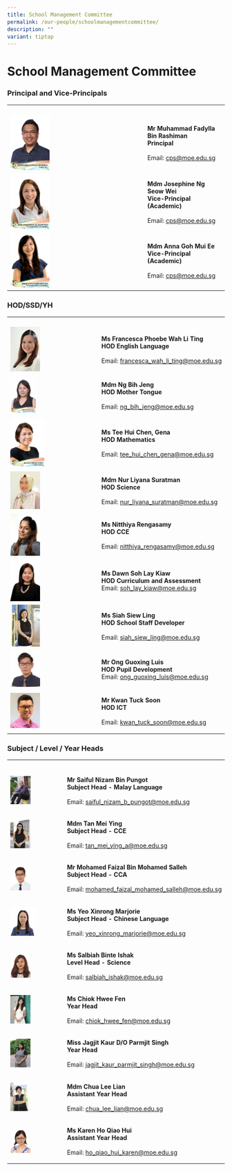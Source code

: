 ```yaml
---
title: School Management Committee
permalink: /our-people/schoolmanagementcommittee/
description: ""
variant: tiptap
---
```

<h1>School Management Committee</h1><h3>Principal and Vice-Principals</h3><table><tbody><tr><th rowspan="1" colspan="1"><p></p></th><th rowspan="1" colspan="1"><p></p></th></tr><tr><td rowspan="1" colspan="1"><div class="isomer-image-wrapper"><img style="width: 30%;" height="auto" width="100%" alt="" src="/images/Our People/Mr_Muhammad_Fadylla_B_Rashiman.jpg"></div></td><td rowspan="1" colspan="1"><p><strong>Mr Muhammad Fadylla Bin Rashiman</strong><br><strong>Principal</strong><br><br>Email: <a href="mailto:cps@moe.edu.sg" rel="noopener noreferrer nofollow" target="_blank">cps@moe.edu.sg</a></p></td></tr><tr><td rowspan="1" colspan="1"><div class="isomer-image-wrapper"><img style="width: 30%;" height="auto" width="100%" alt="" src="/images/Our People/MDM_JOSEPHINE_NG_SEOW_WEI.jpg"></div></td><td rowspan="1" colspan="1"><p><strong>Mdm Josephine Ng Seow Wei</strong><br><strong>Vice-Principal (Academic)</strong><br><br>Email: <a href="mailto:cps@moe.edu.sg" rel="noopener noreferrer nofollow" target="_blank">cps@moe.edu.sg</a> <br></p></td></tr><tr><td rowspan="1" colspan="1"><div class="isomer-image-wrapper"><img style="width: 30%;" height="auto" width="100%" alt="" src="/images/Our People/MDM_ANNA_GOH_MUI_EE.jpg"></div></td><td rowspan="1" colspan="1"><p><strong>Mdm Anna Goh Mui Ee</strong><br><strong>Vice-Principal (Academic)</strong><br><br>Email: <a href="mailto:cps@moe.edu.sg" rel="noopener noreferrer nofollow" target="_blank">cps@moe.edu.sg</a></p><p></p></td></tr></tbody></table><h3>HOD/SSD/YH</h3><table><tbody><tr><th rowspan="1" colspan="1"><p></p></th><th rowspan="1" colspan="1"><p></p></th></tr><tr><td rowspan="1" colspan="1"><div class="isomer-image-wrapper"><img style="width:35%" height="auto" width="100%" src="/images/Mrs%20Francesca%20Ong.jpg"></div></td><td rowspan="1" colspan="1"><p><strong>Ms Francesca Phoebe Wah Li Ting</strong><br><strong>HOD English Language</strong><br><br>Email:&nbsp;<a href="mailto:francesca_wah_li_ting@moe.edu.sg" rel="noopener noreferrer nofollow" target="_blank">francesca_wah_li_ting@moe.edu.sg</a></p></td></tr><tr><td rowspan="1" colspan="1"><div class="isomer-image-wrapper"><img style="width: 30%;" height="auto" width="100%" alt="" src="/images/Our People/ng_bih_jeng.jpg"></div></td><td rowspan="1" colspan="1"><p><strong>Mdm Ng Bih Jeng</strong><br><strong>HOD Mother Tongue</strong><br><br>Email: <a href="mailto:ng_bih_jeng@moe.edu.sg" rel="noopener noreferrer nofollow" target="_blank">ng_bih_jeng@moe.edu.sg</a></p></td></tr><tr><td rowspan="1" colspan="1"><div class="isomer-image-wrapper"><img style="width: 40%;" height="auto" width="100%" alt="" src="/images/Our People/GENA_TEE_HUI_CHEN.jpg"></div></td><td rowspan="1" colspan="1"><p><strong>Ms Tee Hui Chen, Gena</strong><br><strong>HOD Mathematics</strong><br><br>Email: <a href="mailto:tee_hui_chen_gena@moe.edu.sg" rel="noopener noreferrer nofollow" target="_blank">tee_hui_chen_gena@moe.edu.sg</a></p></td></tr><tr><td rowspan="1" colspan="1"><div class="isomer-image-wrapper"><img style="width:35%" height="auto" width="100%" src="/images/Mdm Nur Liyana.jpg"></div></td><td rowspan="1" colspan="1"><p><strong>Mdm Nur Liyana Suratman</strong><br><strong>HOD Science</strong><br><br>Email: <a href="mailto:nur_liyana_suratman@moe.edu.sg" rel="noopener noreferrer nofollow" target="_blank">nur_liyana_suratman@moe.edu.sg</a></p></td></tr><tr><td rowspan="1" colspan="1"><div class="isomer-image-wrapper"><img style="width:35%" height="auto" width="100%" src="/images/Ms%20Nitthiya%20Rengasamy.jpg"></div></td><td rowspan="1" colspan="1"><p><strong>Ms Nitthiya Rengasamy</strong><br><strong>HOD CCE</strong><br><br>Email:&nbsp;<a href="mailto:nitthiya_rengasamy@moe.edu.sg" rel="noopener noreferrer nofollow" target="_blank">nitthiya_rengasamy@moe.edu.sg</a></p></td></tr><tr><td rowspan="1" colspan="1"><div class="isomer-image-wrapper"><img style="width:35%" height="auto" width="100%" src="/images/Mdm%20Dawn%20Soh%20Lay%20Kiaw.jpg"></div></td><td rowspan="1" colspan="1"><p><strong>Ms Dawn Soh Lay Kiaw</strong><br><strong>HOD Curriculum and Assessment</strong><br>Email:&nbsp;<a href="mailto:soh_lay_kiaw@moe.edu.sg" rel="noopener noreferrer nofollow" target="_blank">soh_lay_kiaw@moe.edu.sg</a></p></td></tr><tr><td rowspan="1" colspan="1"><div class="isomer-image-wrapper"><img style="width:35%" height="auto" width="100%" src="/images/MS SIAH SIEW LING 2014.jpg"></div></td><td rowspan="1" colspan="1"><p><strong>Ms Siah Siew Ling</strong><br><strong>HOD School Staff Developer</strong><br><br>Email:&nbsp;<a href="mailto:siah_siew_ling@moe.edu.sg" rel="noopener noreferrer nofollow" target="_blank">siah_siew_ling@moe.edu.sg</a></p></td></tr><tr><td rowspan="1" colspan="1"><div class="isomer-image-wrapper"><img style="width:35%" height="auto" width="100%" src="/images/mr%20ong%20guoxing%20luis.jpg"></div></td><td rowspan="1" colspan="1"><p><strong>Mr Ong Guoxing Luis</strong><br><strong>HOD Pupil Development</strong><br>Email:&nbsp;<a href="mailto:ong_guoxing_luis@moe.edu.sg" rel="noopener noreferrer nofollow" target="_blank">ong_guoxing_luis@moe.edu.sg</a></p></td></tr><tr><td rowspan="1" colspan="1"><div class="isomer-image-wrapper"><img style="width:35%" height="auto" width="100%" src="/images/Kwan%20Tuck%20Soon%202019.jpg"></div></td><td rowspan="1" colspan="1"><p><strong>Mr Kwan Tuck Soon</strong><br><strong>HOD ICT</strong><br><br>Email:&nbsp;<a href="mailto:kwan_tuck_soon@moe.edu.sg" rel="noopener noreferrer nofollow" target="_blank">kwan_tuck_soon@moe.edu.sg</a></p></td></tr></tbody></table><h3>Subject / Level / Year Heads</h3><table><tbody><tr><th rowspan="1" colspan="1"><p></p></th><th rowspan="1" colspan="1"><p></p></th></tr><tr><td rowspan="1" colspan="1"><div class="isomer-image-wrapper"><img style="width:40%" height="auto" width="100%" src="/images/MR SAIFUL NIZAM BIN PUNGOT 2014.jpg"></div></td><td rowspan="1" colspan="1"><p><strong>Mr Saiful Nizam Bin Pungot</strong> <br><strong>Subject Head - Malay Language</strong><br><br>Email: <a href="mailto:saiful_nizam_b_pungot@moe.edu.sg" rel="noopener noreferrer nofollow" target="_blank">saiful_nizam_b_pungot@moe.edu.sg</a></p></td></tr><tr><td rowspan="1" colspan="1"><div class="isomer-image-wrapper"><img style="width:40%" height="auto" width="100%" src="/images/MDM%20TAN%20MEI%20YING%202014.jpg"></div></td><td rowspan="1" colspan="1"><p><strong>Mdm Tan Mei Ying</strong><br><strong>Subject Head - CCE</strong><br><br>Email:&nbsp;<a href="mailto:tan_mei_ying_a@moe.edu.sg" rel="noopener noreferrer nofollow" target="_blank">tan_mei_ying_a@moe.edu.sg</a></p></td></tr><tr><td rowspan="1" colspan="1"><div class="isomer-image-wrapper"><img style="width:40%" height="auto" width="100%" src="/images/mr mohamed faizal bin mohamed salleh.jpg"></div></td><td rowspan="1" colspan="1"><p><strong>Mr Mohamed Faizal Bin Mohamed Salleh</strong><br><strong>Subject Head - CCA</strong><br><br>Email:&nbsp;<a href="mailto:mohamed_faizal_mohamed_salleh@moe.edu.sg" rel="noopener noreferrer nofollow" target="_blank">mohamed_faizal_mohamed_salleh@moe.edu.sg</a></p></td></tr><tr><td rowspan="1" colspan="1"><div class="isomer-image-wrapper"><img style="width:50%" height="auto" width="100%" src="/images/Ms%20Marjorie%20Yeo.jpg"></div></td><td rowspan="1" colspan="1"><p><strong>Ms Yeo Xinrong Marjorie</strong><br><strong>Subject Head - Chinese Language</strong><br><br>Email:&nbsp;<a href="mailto:yeo_xinrong_marjorie@moe.edu.sg" rel="noopener noreferrer nofollow" target="_blank">yeo_xinrong_marjorie@moe.edu.sg</a></p></td></tr><tr><td rowspan="1" colspan="1"><div class="isomer-image-wrapper"><img style="width:40%" height="auto" width="100%" src="/images/miss salbiah binte ishak.jpg"></div></td><td rowspan="1" colspan="1"><p><strong>Ms Salbiah Binte Ishak</strong><br><strong>Level Head - Science</strong><br><br>Email:&nbsp;<a href="mailto:salbiah_ishak@moe.edu.sg" rel="noopener noreferrer nofollow" target="_blank">salbiah_ishak@moe.edu.sg</a></p></td></tr><tr><td rowspan="1" colspan="1"><div class="isomer-image-wrapper"><img style="width:40%" height="auto" width="100%" src="/images/MISS CHIOK HWEE FEN 2014.jpg"></div></td><td rowspan="1" colspan="1"><p><strong>Ms Chiok Hwee Fen</strong><br><strong>Year Head</strong><br><br>Email:&nbsp;<a href="mailto:chiok_hwee_fen@moe.edu.sg" rel="noopener noreferrer nofollow" target="_blank">chiok_hwee_fen@moe.edu.sg</a></p></td></tr><tr><td rowspan="1" colspan="1"><div class="isomer-image-wrapper"><img style="width:40%" height="auto" width="100%" src="/images/MISS JAGJIT KAUR DO PARMJIT SINGH 2014.jpg"></div></td><td rowspan="1" colspan="1"><p><strong>Miss Jagjit Kaur D/O Parmjit Singh</strong><br><strong>Year Head</strong><br><br>Email: <a href="mailto:jagjit_kaur_parmjit_singh@moe.edu.sg" rel="noopener noreferrer nofollow" target="_blank">jagjit_kaur_parmjit_singh@moe.edu.sg</a></p></td></tr><tr><td rowspan="1" colspan="1"><div class="isomer-image-wrapper"><img style="width:40%" height="auto" width="100%" src="/images/MDM CHUA LEE LIAN 2014.jpg"></div></td><td rowspan="1" colspan="1"><p><strong>Mdm Chua Lee Lian</strong> <br><strong>Assistant Year Head</strong><br><br>Email: <a href="mailto:chua_lee_lian@moe.edu.sg" rel="noopener noreferrer nofollow" target="_blank">chua_lee_lian@moe.edu.sg</a></p></td></tr><tr><td rowspan="1" colspan="1"><div class="isomer-image-wrapper"><img style="width:40%" height="auto" width="100%" src="/images/ms karen ho qiao hui.jpg"></div></td><td rowspan="1" colspan="1"><p><strong>Ms Karen Ho Qiao Hui</strong> <br><strong>Assistant Year Head</strong><br><br>Email: <a href="mailto:ho_qiao_hui_karen@moe.edu.sg" rel="noopener noreferrer nofollow" target="_blank">ho_qiao_hui_karen@moe.edu.sg</a></p></td></tr></tbody></table><p></p>